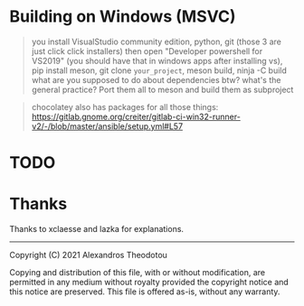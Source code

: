 # Building on Windows (MSVC)

> you install VisualStudio community edition, python, git (those 3 are just click click installers) then open "Developer powershell for VS2019" (you should have that in windows apps after installing vs), pip install meson, git clone `your_project`, meson build, ninja -C build
> what are you supposed to do about dependencies btw? what's the general practice?
> Port them all to meson and build them as subproject

> chocolatey also has packages for all those things: https://gitlab.gnome.org/creiter/gitlab-ci-win32-runner-v2/-/blob/master/ansible/setup.yml#L57

# TODO

# Thanks

Thanks to xclaesse and lazka for explanations.

----

Copyright (C) 2021 Alexandros Theodotou

Copying and distribution of this file, with or without modification,
are permitted in any medium without royalty provided the copyright
notice and this notice are preserved.  This file is offered as-is,
without any warranty.
